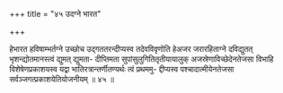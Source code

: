+++
title = "४५ उदग्ने भारत"

+++

हेभारत हविषाम्भर्तग्ने उच्छोच उद्गततरन्दीप्यस्व तदेवविवृणोति हेअजर जरारहिताग्ने दविद्युतत् भृशन्द्योतमानस्त्वं द्युमत् द्युमता- दीप्तिमता सुपांसुलुगितितृतीयायालुक् अजस्रेणाविच्छेदेनतेजसा विभाहि विशेषेणप्रकाशयस्व यद्वा भातिरत्रान्तर्णीतण्यर्थः त्वं प्रथममु- द्दीप्यस्व पश्चादात्मीयेनतेजसा सर्वञ्जगत्प्रकाशयेतियोजनीयम् ॥ ४५ ॥